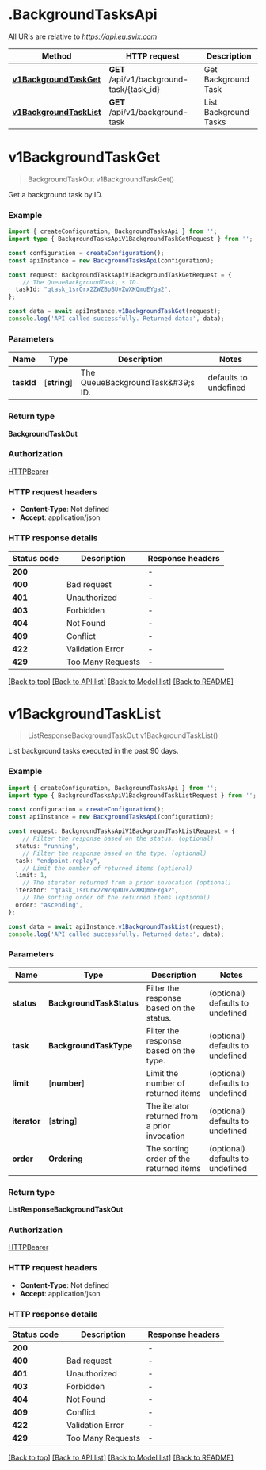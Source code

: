 # .BackgroundTasksApi

All URIs are relative to *https://api.eu.svix.com*

Method | HTTP request | Description
------------- | ------------- | -------------
[**v1BackgroundTaskGet**](BackgroundTasksApi.md#v1BackgroundTaskGet) | **GET** /api/v1/background-task/{task_id} | Get Background Task
[**v1BackgroundTaskList**](BackgroundTasksApi.md#v1BackgroundTaskList) | **GET** /api/v1/background-task | List Background Tasks


# **v1BackgroundTaskGet**
> BackgroundTaskOut v1BackgroundTaskGet()

Get a background task by ID.

### Example


```typescript
import { createConfiguration, BackgroundTasksApi } from '';
import type { BackgroundTasksApiV1BackgroundTaskGetRequest } from '';

const configuration = createConfiguration();
const apiInstance = new BackgroundTasksApi(configuration);

const request: BackgroundTasksApiV1BackgroundTaskGetRequest = {
    // The QueueBackgroundTask\'s ID.
  taskId: "qtask_1srOrx2ZWZBpBUvZwXKQmoEYga2",
};

const data = await apiInstance.v1BackgroundTaskGet(request);
console.log('API called successfully. Returned data:', data);
```


### Parameters

Name | Type | Description  | Notes
------------- | ------------- | ------------- | -------------
 **taskId** | [**string**] | The QueueBackgroundTask\&#39;s ID. | defaults to undefined


### Return type

**BackgroundTaskOut**

### Authorization

[HTTPBearer](README.md#HTTPBearer)

### HTTP request headers

 - **Content-Type**: Not defined
 - **Accept**: application/json


### HTTP response details
| Status code | Description | Response headers |
|-------------|-------------|------------------|
**200** |  |  -  |
**400** | Bad request |  -  |
**401** | Unauthorized |  -  |
**403** | Forbidden |  -  |
**404** | Not Found |  -  |
**409** | Conflict |  -  |
**422** | Validation Error |  -  |
**429** | Too Many Requests |  -  |

[[Back to top]](#) [[Back to API list]](README.md#documentation-for-api-endpoints) [[Back to Model list]](README.md#documentation-for-models) [[Back to README]](README.md)

# **v1BackgroundTaskList**
> ListResponseBackgroundTaskOut v1BackgroundTaskList()

List background tasks executed in the past 90 days.

### Example


```typescript
import { createConfiguration, BackgroundTasksApi } from '';
import type { BackgroundTasksApiV1BackgroundTaskListRequest } from '';

const configuration = createConfiguration();
const apiInstance = new BackgroundTasksApi(configuration);

const request: BackgroundTasksApiV1BackgroundTaskListRequest = {
    // Filter the response based on the status. (optional)
  status: "running",
    // Filter the response based on the type. (optional)
  task: "endpoint.replay",
    // Limit the number of returned items (optional)
  limit: 1,
    // The iterator returned from a prior invocation (optional)
  iterator: "qtask_1srOrx2ZWZBpBUvZwXKQmoEYga2",
    // The sorting order of the returned items (optional)
  order: "ascending",
};

const data = await apiInstance.v1BackgroundTaskList(request);
console.log('API called successfully. Returned data:', data);
```


### Parameters

Name | Type | Description  | Notes
------------- | ------------- | ------------- | -------------
 **status** | **BackgroundTaskStatus** | Filter the response based on the status. | (optional) defaults to undefined
 **task** | **BackgroundTaskType** | Filter the response based on the type. | (optional) defaults to undefined
 **limit** | [**number**] | Limit the number of returned items | (optional) defaults to undefined
 **iterator** | [**string**] | The iterator returned from a prior invocation | (optional) defaults to undefined
 **order** | **Ordering** | The sorting order of the returned items | (optional) defaults to undefined


### Return type

**ListResponseBackgroundTaskOut**

### Authorization

[HTTPBearer](README.md#HTTPBearer)

### HTTP request headers

 - **Content-Type**: Not defined
 - **Accept**: application/json


### HTTP response details
| Status code | Description | Response headers |
|-------------|-------------|------------------|
**200** |  |  -  |
**400** | Bad request |  -  |
**401** | Unauthorized |  -  |
**403** | Forbidden |  -  |
**404** | Not Found |  -  |
**409** | Conflict |  -  |
**422** | Validation Error |  -  |
**429** | Too Many Requests |  -  |

[[Back to top]](#) [[Back to API list]](README.md#documentation-for-api-endpoints) [[Back to Model list]](README.md#documentation-for-models) [[Back to README]](README.md)


